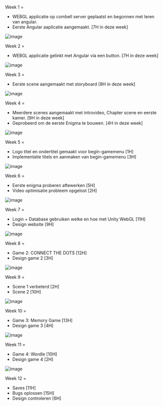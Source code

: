 Week 1 =

- WEBGL applicatie op combell server geplaatst en begonnen met leren van angular.
- Eerste Angular aaplicatie aangemaakt. [7H in deze week]

![image](https://github.com/iFareze/Smart-Apps-2023-MysteryInc./assets/71925662/a1079b4b-5c45-4f68-95a8-573559bcc965)

Week 2 =
- WEBGL applicatie gelinkt met Angular via een button. [7H in deze week]

![image](https://github.com/iFareze/Smart-Apps-2023-MysteryInc./assets/71925662/cef91c32-0c2b-4427-9cd2-c5fe48181429) 

Week 3 =

- Eerste scene aangemaakt met storyboard [8H in deze week]

![image](https://github.com/iFareze/Smart-Apps-2023-MysteryInc./assets/71925662/21302475-562d-4ff9-9476-67b92e4861ff)


Week 4 =

- Meerdere scenes aangemaakt met introvideo, Chapter scene en eerste kamer. [9H in deze week]
- Geprobeerd om de eerste Enigma te bouwen. [4H in deze week]

![image](https://github.com/iFareze/Smart-Apps-2023-MysteryInc./assets/71925662/3d292afc-6adb-4546-b247-bd3afb88b47c) 

Week 5 = 

- Logo titel en ondertitel gemaakt voor begin-gamemenu [1H]
- Implementatie titels en aanmaken van begin-gamemenu [3H]

![image](https://github.com/iFareze/Smart-Apps-2023-MysteryInc./assets/71925662/d8a204cb-7cda-482c-95bb-f5823a53f86d)

Week 6 = 

- Eerste enigma proberen aftewerken [5H]
- Video optimisatie probleem opgelost [2H]

![image](https://github.com/iFareze/Smart-Apps-2023-MysteryInc./assets/71872461/a7471e28-e901-4a66-a9c4-338b4b750fa5)

Week 7 = 

- Login + Database gebruiken welke en hoe met Unity WebGL [11H]
- Design website [9H]

![image](https://github.com/iFareze/Smart-Apps-2023-MysteryInc./assets/71872461/eebfdf5a-3114-413f-8df6-65b9b3999b3a)

Week 8 =

- Game 2: CONNECT THE DOTS [12H]
- Design game 2 [3H]

![image](https://github.com/iFareze/Smart-Apps-2023-MysteryInc./assets/71872461/20fe8a1a-2534-40c5-bf1a-fa7f15a9ad08)

Week 9 =

- Scene 1 verbeterd [2H]
- Scene 2 [10H]

![image](https://github.com/iFareze/Smart-Apps-2023-MysteryInc./assets/71872461/910787e3-56b5-4d9f-8d48-eac32bd84ea2)


Week 10 =

- Game 3: Memory Game [13H]
- Design game 3 [4H]

![image](https://github.com/iFareze/Smart-Apps-2023-MysteryInc./assets/71872461/9b93dc7b-875b-4080-9aeb-0394fface237)

Week 11 =

- Game 4: Wordle [10H]
- Design game 4 [2H]

![image](https://github.com/iFareze/Smart-Apps-2023-MysteryInc./assets/71872461/c35dd419-581c-484b-9061-056a7d4ec571)

Week 12 =

- Saves [11H]
- Bugs oplossen [15H]
- Design controleren [6H]

